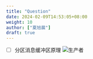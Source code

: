 ```yaml
---
title: "Question"
date: 2024-02-09T14:53:05+08:00
weight: 10
author: ["夏旭晨"]
draft: true
---
```


- [ ] 分区消息缓冲区原理
      ![生产者](/images/producer.png)